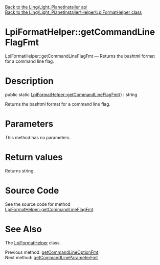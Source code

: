 [Back to the Ling/Light_PlanetInstaller api](https://github.com/lingtalfi/Light_PlanetInstaller/blob/master/doc/api/Ling/Light_PlanetInstaller.md)<br>
[Back to the Ling\Light_PlanetInstaller\Helper\LpiFormatHelper class](https://github.com/lingtalfi/Light_PlanetInstaller/blob/master/doc/api/Ling/Light_PlanetInstaller/Helper/LpiFormatHelper.md)


LpiFormatHelper::getCommandLineFlagFmt
================



LpiFormatHelper::getCommandLineFlagFmt — Returns the bashtml format for a command line flag.




Description
================


public static [LpiFormatHelper::getCommandLineFlagFmt](https://github.com/lingtalfi/Light_PlanetInstaller/blob/master/doc/api/Ling/Light_PlanetInstaller/Helper/LpiFormatHelper/getCommandLineFlagFmt.md)() : string




Returns the bashtml format for a command line flag.




Parameters
================

This method has no parameters.


Return values
================

Returns string.








Source Code
===========
See the source code for method [LpiFormatHelper::getCommandLineFlagFmt](https://github.com/lingtalfi/Light_PlanetInstaller/blob/master/Helper/LpiFormatHelper.php#L52-L55)


See Also
================

The [LpiFormatHelper](https://github.com/lingtalfi/Light_PlanetInstaller/blob/master/doc/api/Ling/Light_PlanetInstaller/Helper/LpiFormatHelper.md) class.

Previous method: [getCommandLineOptionFmt](https://github.com/lingtalfi/Light_PlanetInstaller/blob/master/doc/api/Ling/Light_PlanetInstaller/Helper/LpiFormatHelper/getCommandLineOptionFmt.md)<br>Next method: [getCommandLineParameterFmt](https://github.com/lingtalfi/Light_PlanetInstaller/blob/master/doc/api/Ling/Light_PlanetInstaller/Helper/LpiFormatHelper/getCommandLineParameterFmt.md)<br>

